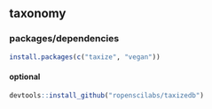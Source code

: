 ## taxonomy

### packages/dependencies

```r
install.packages(c("taxize", "vegan"))
```

#### optional

```r
devtools::install_github("ropenscilabs/taxizedb")
```
